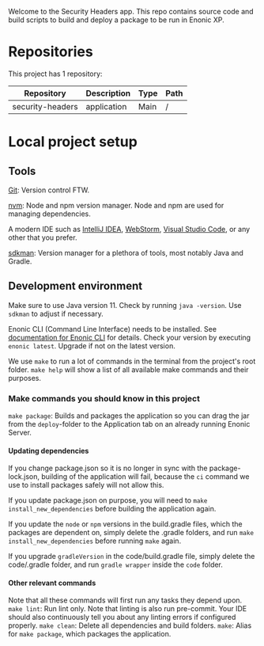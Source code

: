 Welcome to the Security Headers app. This repo contains source code and build scripts to build and deploy a package to be run in Enonic XP.

# Repositories
This project has 1 repository:

| Repository       | Description          | Type      | Path           |
| ---------------- | -------------------- | --------- | -------------- |
| security-headers | application          | Main      | /              |


# Local project setup
## Tools
[Git](https://git-scm.com/): Version control FTW.

[nvm](https://github.com/nvm-sh/nvm): Node and npm version manager. Node and npm are used for managing dependencies.

A modern IDE such as [IntelliJ IDEA](https://www.jetbrains.com/idea/), [WebStorm](https://www.jetbrains.com/webstorm/), [Visual Studio Code](https://code.visualstudio.com/), or any other that you prefer.

[sdkman](https://sdkman.io/): Version manager for a plethora of tools, most notably Java and Gradle.

## Development environment
Make sure to use Java version 11. Check by running `java -version`. Use `sdkman` to adjust if necessary.

Enonic CLI (Command Line Interface) needs to be installed. See
[documentation for Enonic CLI](https://developer.enonic.com/docs/enonic-cli/master/install) for details.
Check your version by executing `enonic latest`. Upgrade if not on the latest version.


We use `make` to run a lot of commands in the terminal from the project's root folder.
`make help` will show a list of all available make commands and their purposes.

### Make commands you should know in this project
`make package`: Builds and packages the application so you can drag the jar from the `deploy`-folder to the Application tab on an already running Enonic Server.

#### Updating dependencies
If you change package.json so it is no longer in sync with the package-lock.json, building of the application will fail, because the `ci` command we use to install packages safely will not allow this.

If you update package.json on purpose, you will need to `make install_new_dependencies` before building the application again.

If you update the `node` or `npm` versions in the build.gradle files, which the packages are dependent on, simply delete the .gradle folders, and run `make install_new_dependencies` before running `make` again.

If you upgrade `gradleVersion` in the code/build.gradle file, simply delete the code/.gradle folder, and run `gradle wrapper` inside the `code` folder.

#### Other relevant commands
Note that all these commands will first run any tasks they depend upon.
`make lint`: Run lint only. Note that linting is also run pre-commit. Your IDE should also continuously tell you about any linting errors if configured properly.
`make clean`: Delete all dependencies and build folders.
`make`: Alias for `make package`, which packages the application.
